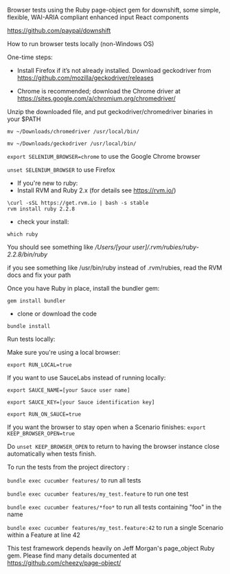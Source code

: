 Browser tests using the Ruby page-object gem for downshift, some
simple, flexible, WAI-ARIA compliant enhanced input React components 

https://github.com/paypal/downshift

How to run browser tests locally (non-Windows OS)

One-time steps:

* Install Firefox if it’s not already installed. Download geckodriver from https://github.com/mozilla/geckodriver/releases

* Chrome is recommended; download the Chrome driver at https://sites.google.com/a/chromium.org/chromedriver/


Unzip the downloaded file, and put geckodriver/chromedriver binaries in your $PATH

`mv ~/Downloads/chromedriver /usr/local/bin/`

`mv ~/Downloads/geckodriver /usr/local/bin/`

`export SELENIUM_BROWSER=chrome` to use the Google Chrome browser

`unset SELENIUM_BROWSER` to use Firefox


* If you're new to ruby:
* Install RVM and Ruby 2.x (for details see https://rvm.io/)

````
\curl -sSL https://get.rvm.io | bash -s stable
rvm install ruby 2.2.8
````
* check your install:

````	
which ruby
````
You should see something like */Users/[your user]/.rvm/rubies/ruby-2.2.8/bin/ruby*

if you see something like /usr/bin/ruby instead of .rvm/rubies, read the RVM docs and fix your path

Once you have Ruby in place, install the bundler gem:

`gem install bundler`

* clone or download the code 

`bundle install`

Run tests locally:

Make sure you're using a local browser:

`export RUN_LOCAL=true`

If you want to use SauceLabs instead of running locally: 

`export SAUCE_NAME=[your Sauce user name]`

`export SAUCE_KEY=[your Sauce identification key]`

`export RUN_ON_SAUCE=true`

If you want the browser to stay open when a Scenario finishes: `export KEEP_BROWSER_OPEN=true` 

Do `unset KEEP_BROWSER_OPEN` to return to having the browser instance close automatically when tests finish.

To run the tests from the project directory :

`bundle exec cucumber features/` to run all tests

`bundle exec cucumber features/my_test.feature` to run one test

`bundle exec cucumber features/*foo*` to run all tests containing "foo" in the name

`bundle exec cucumber features/my_test.feature:42` to run a single Scenario within a Feature at line 42



This test framework depends heavily on Jeff Morgan's page_object Ruby gem. 
Please find many details documented at https://github.com/cheezy/page-object/
